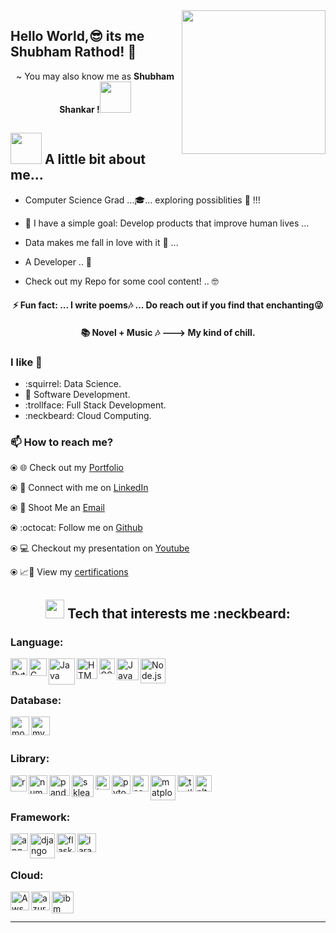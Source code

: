<img align='right' src="https://media.giphy.com/media/M9gbBd9nbDrOTu1Mqx/giphy.gif" width="230">

## Hello World,😎 its me Shubham Rathod! 👋 
<p align='center'> ~ You may also know me as <strong>Shubham Shankar !</strong><img src="https://media.giphy.com/media/12oufCB0MyZ1Go/giphy.gif" width="50"></p>

<h2> <img src="https://media.giphy.com/media/VgCDAzcKvsR6OM0uWg/giphy.gif" width="50"> A little bit about me...  </h2>

- Computer Science Grad ...🎓... exploring possiblities 👻 !!!

- 👾 I have a simple goal: Develop products that improve human lives ...

- Data makes me fall in love with it 🖤  ...

- A Developer .. 🤠

- Check out my Repo for some cool content! .. 🤓

<h4 align="center"> ⚡ Fun fact: ... I write poems🎶 ... Do reach out if you find that enchanting😜 </h3>
<h4 align="center"> 📚 Novel + Music 🎶 ---> My kind of chill. </h3>

<h3> I like 🦦 </h3>

* :squirrel: Data Science.
* 🐸 Software Development.
* :trollface: Full Stack Development.
* :neckbeard: Cloud Computing.

<h3> 📫 How to reach me? </h3>

  ⦿ 🌐 Check out my [Portfolio](https://shubham-shankar.netlify.app)
  
  ⦿ 🤝 Connect with me on [LinkedIn](https://www.linkedin.com/in/shubhamshankar/)
  
  ⦿ 📩 Shoot Me an [Email](mailto:shubham.uta@gmail.com)
  
  ⦿ :octocat: Follow me on [Github](https://github.com/RATHOD-SHUBHAM)
  
  ⦿ :computer: Checkout my presentation on [Youtube](https://www.youtube.com/playlist?list=PLe-rtwou_fp0QBbFJBpZKFesEWhxbizlI)
  
  ⦿ 📈🔖 View my [certifications](https://drive.google.com/drive/folders/1OEhIJOI8GFr3ySRjrrMsq1XiBK6VyLK5?usp=sharing)
  

<h2 align="center"> <img src="https://media.giphy.com/media/fYSnHlufseco8Fh93Z/giphy.gif" width="30"> Tech that interests me :neckbeard:</h2>

<h3> Language: </h3>

[<img align="left" alt="Python" width="27px" src="https://i.pinimg.com/originals/8f/ad/12/8fad125b8f6082bdb7deb0aa593dfb49.jpg" />](https://www.python.org/)

[<img align="left" alt="C" width="28px" src="https://cdn.iconscout.com/icon/free/png-512/c-programming-569564.png" />](https://devdocs.io/c/)

[<img align="left" alt="Java" width="42px" src="https://logos-download.com/wp-content/uploads/2016/10/Java_logo_icon.png" />](https://www.php.net/docs.php)

[<img align="left" alt="HTML5" width="33px" src="https://pngimage.net/wp-content/uploads/2018/06/png-in-html-6.png" />](https://devdocs.io/html/)

[<img align="left" alt="CSS3" width="25px" src="https://ucarecdn.com/f49e8fc4-876f-49ef-934f-89812fc4125e/" />](https://devdocs.io/css/)

[<img align="left" alt="JavaScript" width="35px" src="https://coryrylan.com/assets/images/posts/types/javascript-1280x960.png" />](https://devdocs.io/javascript/)

[<img align="left" alt="Node.js" width="40px" src="https://i2.wp.com/blog.logrocket.com/wp-content/uploads/2019/10/nodejs.png?fit=1240%2C700&ssl=1" />](https://nodejs.org/en/)

<br />
<br />


<h3> Database: </h3>

[<img align="left" alt="mongo" width="30px" src="https://g.foolcdn.com/art/companylogos/square/mdb.png" />](https://www.mongodb.com)

[<img align="left" alt="mysql" width="30px" src="https://pngimg.com/uploads/mysql/mysql_PNG23.png" />](https://www.mysql.com)

<br />
<br />


<h3> Library: </h3>

[<img align="left" alt="react" width="26px" src="https://i.pinimg.com/originals/84/b1/06/84b1065e798f61aa80b8670a4b6fbb4d.png" />](https://reactjs.org)

[<img align="left" alt="numpy" width="30px" src="https://user-images.githubusercontent.com/50221806/86498201-a8bd8680-bd39-11ea-9d08-66b610a8dc01.png" />](https://numpy.org)

[<img align="left" alt="pandas" width="33px" src="https://staging.academy.numfocus.org/wp-content/uploads/2016/07/pandas-logo-300.png" />](https://pandas.pydata.org/docs/)

[<img align="left" alt="sklearn" width="35px" src="https://upload.wikimedia.org/wikipedia/commons/thumb/0/05/Scikit_learn_logo_small.svg/1200px-Scikit_learn_logo_small.svg.png" />](https://scikit-learn.org/stable/)

[<img align="left" alt="keras" width="23px" src="https://upload.wikimedia.org/wikipedia/commons/thumb/a/ae/Keras_logo.svg/1200px-Keras_logo.svg.png" />](https://keras.io)

[<img align="left" alt="pytorch" width="30px" src="https://pytorch.org/assets/images/pytorch-logo.png" />](https://pytorch.org)

[<img align="left" alt="seabron" width="26px" src="https://encrypted-tbn0.gstatic.com/images?q=tbn%3AANd9GcSsZzYW4vSHL6u-h-F9nZge4rfvScSMU6CWBA&usqp=CAU" />](https://seaborn.pydata.org)

[<img align="left" alt="matplotlib" width="40px" src="https://matplotlib.org/3.3.0/_images/sphx_glr_logos2_thumb.png" />](https://matplotlib.org)

[<img align="left" alt="turtle" width="26px" src="https://docs.python.org/3/_images/turtle-star.png" />](https://docs.python.org/3/library/turtle.html)

[<img align="left" alt="nltk" width="26px" src="https://i2.wp.com/clay-atlas.com/wp-content/uploads/2019/08/python_nltk.png?resize=592%2C644&ssl=1" />](https://www.nltk.org)

<br />
<br />


<h3> Framework: </h3>

[<img align="left" alt="angular" width="28px" src="https://encrypted-tbn0.gstatic.com/images?q=tbn%3AANd9GcQwUXD17prFtnvxtGWIzQ6wiktS2AzY0RRo6w&usqp=CAU" />](https://docs.angularjs.org/api)

[<img align="left" alt="django" width="40px" src="https://miro.medium.com/max/600/1*grQtRddJZ6pLErj2yeRYPA.png" />](https://www.djangoproject.com)

[<img align="left" alt="flask" width="30px" src="https://miro.medium.com/max/800/1*Q5EUk28Xc3iCDoMSkrd1_w.png" />](https://flask.palletsprojects.com/en/1.1.x/)

[<img align="left" alt="laravel" width="30px" src="https://ucarecdn.com/9c22d51e-c92a-4483-8f3a-d16bccd0fb50/" />](https://laravel.com)

<br />
<br />

<h3> Cloud: </h3>

[<img align="left" alt="Aws" width="30px" src="https://novadba.com/wp-content/uploads/2020/03/aws.png" />](https://aws.amazon.com)

[<img align="left" alt="azure" width="30px" src="https://integration.team/wp-content/uploads/2019/07/azure-239x300.png" />](https://azure.microsoft.com/en-us/)

[<img align="left" alt="ibm" width="35px" src="https://upload.wikimedia.org/wikipedia/commons/2/24/IBM_Cloud_logo.png" />](https://www.ibm.com/cloud)

<br />
<br />

--- 

